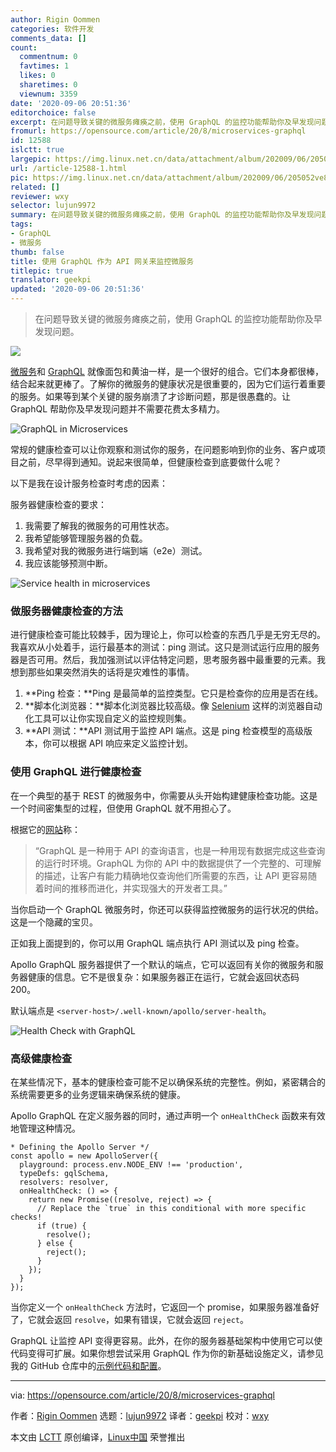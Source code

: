 ```yaml
---
author: Rigin Oommen
categories: 软件开发
comments_data: []
count:
  commentnum: 0
  favtimes: 1
  likes: 0
  sharetimes: 0
  viewnum: 3359
date: '2020-09-06 20:51:36'
editorchoice: false
excerpt: 在问题导致关键的微服务瘫痪之前，使用 GraphQL 的监控功能帮助你及早发现问题。
fromurl: https://opensource.com/article/20/8/microservices-graphql
id: 12588
islctt: true
largepic: https://img.linux.net.cn/data/attachment/album/202009/06/205052ve8eebyamcace4v8.jpg
url: /article-12588-1.html
pic: https://img.linux.net.cn/data/attachment/album/202009/06/205052ve8eebyamcace4v8.jpg.thumb.jpg
related: []
reviewer: wxy
selector: lujun9972
summary: 在问题导致关键的微服务瘫痪之前，使用 GraphQL 的监控功能帮助你及早发现问题。
tags:
- GraphQL
- 微服务
thumb: false
title: 使用 GraphQL 作为 API 网关来监控微服务
titlepic: true
translator: geekpi
updated: '2020-09-06 20:51:36'
---
```



> 
> 在问题导致关键的微服务瘫痪之前，使用 GraphQL 的监控功能帮助你及早发现问题。
> 
> 
> 


![](/data/attachment/album/202009/06/205052ve8eebyamcace4v8.jpg)


[微服务](https://opensource.com/resources/what-are-microservices)和 [GraphQL](https://opensource.com/article/19/6/what-is-graphql) 就像面包和黄油一样，是一个很好的组合。它们本身都很棒，结合起来就更棒了。了解你的微服务的健康状况是很重要的，因为它们运行着重要的服务。如果等到某个关键的服务崩溃了才诊断问题，那是很愚蠢的。让 GraphQL 帮助你及早发现问题并不需要花费太多精力。


![GraphQL in Microservices](/data/attachment/album/202009/06/205139mi1icisfjshcgspm.png "GraphQL in Microservices")


常规的健康检查可以让你观察和测试你的服务，在问题影响到你的业务、客户或项目之前，尽早得到通知。说起来很简单，但健康检查到底要做什么呢？


以下是我在设计服务检查时考虑的因素：


服务器健康检查的要求：


1. 我需要了解我的微服务的可用性状态。
2. 我希望能够管理服务器的负载。
3. 我希望对我的微服务进行端到端（e2e）测试。
4. 我应该能够预测中断。


![Service health in microservices](/data/attachment/album/202009/06/205142p8u5addu33gzu4gu.png "Service health in microservices")


### 做服务器健康检查的方法


进行健康检查可能比较棘手，因为理论上，你可以检查的东西几乎是无穷无尽的。我喜欢从小处着手，运行最基本的测试：ping 测试。这只是测试运行应用的服务器是否可用。然后，我加强测试以评估特定问题，思考服务器中最重要的元素。我想到那些如果突然消失的话将是灾难性的事情。


1. \*\*Ping 检查：\*\*Ping 是最简单的监控类型。它只是检查你的应用是否在线。
2. \*\*脚本化浏览器：\*\*脚本化浏览器比较高级。像 [Selenium](https://www.selenium.dev/) 这样的浏览器自动化工具可以让你实现自定义的监控规则集。
3. \*\*API 测试：\*\*API 测试用于监控 API 端点。这是 ping 检查模型的高级版本，你可以根据 API 响应来定义监控计划。


### 使用 GraphQL 进行健康检查


在一个典型的基于 REST 的微服务中，你需要从头开始构建健康检查功能。这是一个时间密集型的过程，但使用 GraphQL 就不用担心了。


根据它的[网站](https://graphql.org/)称：



> 
> “GraphQL 是一种用于 API 的查询语言，也是一种用现有数据完成这些查询的运行时环境。GraphQL 为你的 API 中的数据提供了一个完整的、可理解的描述，让客户有能力精确地仅查询他们所需要的东西，让 API 更容易随着时间的推移而进化，并实现强大的开发者工具。”
> 
> 
> 


当你启动一个 GraphQL 微服务时，你还可以获得监控微服务的运行状况的供给。这是一个隐藏的宝贝。


正如我上面提到的，你可以用 GraphQL 端点执行 API 测试以及 ping 检查。


Apollo GraphQL 服务器提供了一个默认的端点，它可以返回有关你的微服务和服务器健康的信息。它不是很复杂：如果服务器正在运行，它就会返回状态码 200。


默认端点是 `<server-host>/.well-known/apollo/server-health`。


![Health Check with GraphQL](/data/attachment/album/202009/06/205144cpb2h7udbv73bavd.png "Health Check with GraphQL")


### 高级健康检查


在某些情况下，基本的健康检查可能不足以确保系统的完整性。例如，紧密耦合的系统需要更多的业务逻辑来确保系统的健康。


Apollo GraphQL 在定义服务器的同时，通过声明一个 `onHealthCheck` 函数来有效地管理这种情况。



```
* Defining the Apollo Server */
const apollo = new ApolloServer({
  playground: process.env.NODE_ENV !== 'production',
  typeDefs: gqlSchema,
  resolvers: resolver,
  onHealthCheck: () => {
    return new Promise((resolve, reject) => {
      // Replace the `true` in this conditional with more specific checks!
      if (true) {
        resolve();
      } else {
        reject();
      }
    });
  }
});

```

当你定义一个 `onHealthCheck` 方法时，它返回一个 promise，如果服务器准备好了，它就会返回 `resolve`，如果有错误，它就会返回 `reject`。


GraphQL 让监控 API 变得更容易。此外，在你的服务器基础架构中使用它可以使代码变得可扩展。如果你想尝试采用 GraphQL 作为你的新基础设施定义，请参见我的 GitHub 仓库中的[示例代码和配置](https://github.com/riginoommen/example-graphql)。




---


via: <https://opensource.com/article/20/8/microservices-graphql>


作者：[Rigin Oommen](https://opensource.com/users/riginoommen) 选题：[lujun9972](https://github.com/lujun9972) 译者：[geekpi](https://github.com/geekpi) 校对：[wxy](https://github.com/wxy)


本文由 [LCTT](https://github.com/LCTT/TranslateProject) 原创编译，[Linux中国](https://linux.cn/) 荣誉推出